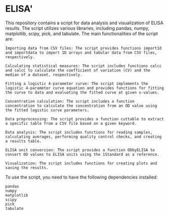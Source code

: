 # ELISA'
This repository contains a script for data analysis and visualization of ELISA results. The script utilizes various libraries, including pandas, numpy, matplotlib, scipy, pick, and tabulate. The main functionalities of the script are:

    Importing data from CSV files: The script provides functions import1d and importdata to import 1D arrays and tabular data from CSV files, respectively.
    
    Calculating statistical measures: The script includes functions calcc and calcC to calculate the coefficient of variation (CV) and the median of a dataset, respectively.
    
    Fitting a logistic 4-parameter curve: The script implements the logistic 4-parameter curve equation and provides functions for fitting the curve to data and evaluating the fitted curve at given x-values.
    
    Concentration calculation: The script includes a function concentration to calculate the concentration from an OD value using the fitted logistic curve parameters.
    
    Data preprocessing: The script provides a function cuttable to extract a specific table from a CSV file based on a given keyword.
    
    Data analysis: The script includes functions for reading samples, calculating averages, performing quality control checks, and creating a results table.
    
    ELISA unit conversion: The script provides a function ODbyELISA to convert OD values to ELISA units using the 1Standard as a reference.
    
    Visualization: The script includes functions for creating plots and saving the results.

To use the script, you need to have the following dependencies installed:

    pandas
    numpy
    matplotlib
    scipy
    pick
    tabulate
